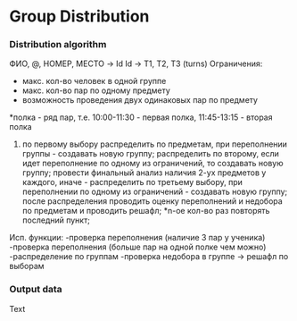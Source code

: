 # Group Distribution

### Distribution algorithm

ФИО, @, НОМЕР, МЕСТО -> Id
Id -> T1, T2, T3 (turns)
Ограничения: 
- макс. кол-во человек в одной группе 
- макс. кол-во пар по одному предмету
- возможность проведения двух одинаковых пар по предмету 

*полка - ряд пар, т.е. 10:00-11:30 - первая полка, 11:45-13:15 - вторая полка 

1) по первому выбору распределить по предметам, при переполнении группы - создавать новую группу;
 распределить по второму, если идет переполнение по одному из ограничений, то создавать новую группу; 
провести финальный анализ наличия 2-ух предметов у каждого, иначе - распределить по третьему выбору, при переполнении по одному из ограничений - создавать новую группу; 
после распределения проводить оценку переполнений и недобора по предметам и проводить решафл; 
*n-ое кол-во раз повторять последний пункт;

Исп. функции: 
-проверка переполнения (наличие 3 пар у ученика)
-проверка переполнения (больше пар на одной полке чем можно)
-распределение по группам
-проверка недобора в группе -> решафл по выборам

### Output data

Text